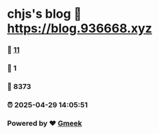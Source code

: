 # chjs's blog :link: https://blog.936668.xyz 
### :page_facing_up: [11](https://blog.936668.xyz/tag.html) 
### :speech_balloon: 1 
### :hibiscus: 8373 
### :alarm_clock: 2025-04-29 14:05:51 
### Powered by :heart: [Gmeek](https://github.com/Meekdai/Gmeek)
